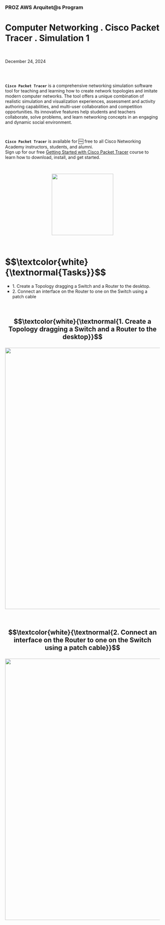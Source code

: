 <h3>PROZ AWS Arquitet@s Program</h3>
<h1>Computer Networking . Cisco Packet Tracer . Simulation 1</h1>
<br>
<p>December 24, 2024<br></p>

<br>
<br>
<p><code><strong>Cisco Packet Tracer</strong></code> is a comprehensive networking simulation software tool for teaching and learning how to create network topologies and imitate modern computer networks. The tool offers a unique combination of realistic simulation and visualization experiences, assessment and activity authoring capabilities, and multi-user collaboration and competition opportunities. Its innovative features help students and teachers collaborate, solve problems, and learn networking concepts in an engaging and dynamic social environment.</p>

<br>

<p><code><strong>Cisco Packet Tracer</strong></code> is available for 🆓 free to all Cisco Networking Academy instructors, students, and alumni.<br> Sign up for our free <a href="https://www.netacad.com/courses/getting-started-cisco-packet-tracer?courseLang=en-US">Getting Started with Cisco Packet Tracer</a> course to learn how to download, install, and get started.</p>

<br>


<p align="center"> <img height="200px" src="https://github.com/user-attachments/assets/5ef04ea4-1652-4795-9062-6ba5a2210788"> </p>

<br>

<h1 align="left"> $$\textcolor{white}{\textnormal{Tasks}}$$ </h1>
<ul style="list-style-type:square">
    <li> 1. Create a Topology dragging a Switch and a Router to the desktop.</li>
    <li> 2. Connect an interface on the Router to one on the Switch using a patch cable</li>
</ul></p><br>

<h2 align="center"> $$\textcolor{white}{\textnormal{1. Create a Topology dragging a Switch and a Router to the desktop}}$$ </h2>

<h3 align="center"><img width="850px" src="https://github.com/user-attachments/assets/1875926c-79cb-4abe-9ce7-076327f9f45c"> </h3>

<br>

<h2 align="center"> $$\textcolor{white}{\textnormal{2. Connect an interface on the Router to one on the Switch using a patch cable}}$$ </h2>

<h3 align="center"><img width="850px" src="(https://github.com/user-attachments/assets/ff1c7858-5c59-4528-a29b-01775751adda"> </h3>

